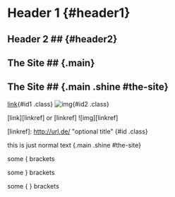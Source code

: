 Header 1            {#header1}
========

## Header 2 ##      {#header2}

## The Site ##    {.main}

## The Site ##    {.main .shine #the-site}

[link](url){#id1 .class}
![img](url){#id2 .class}


[link][linkref] or [linkref]
![img][linkref]

[linkref]: http://url.de/ "optional title" {#id .class}

this is just normal text {.main .shine #the-site}

some { brackets

some } brackets

some { } brackets